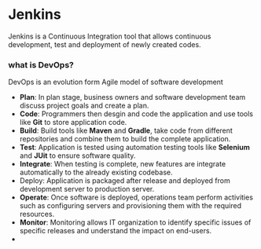 # Jenkins

Jenkins is a Continuous Integration tool that allows  continuous development, test and deployment of newly created codes.



### what is  DevOps?

DevOps is an evolution form Agile model of software development



* **Plan**: In plan stage, business owners and software development team discuss project goals and create a plan.
* **Code**: Programmers then desgin and code the application and use tools like **Git** to store application code.
* **Build**: Build tools like **Maven** and **Gradle**, take code from different repositories and combine them to build the complete application.
* **Test**: Application is tested using automation testing tools like **Selenium** and **JUit** to ensure software quality.
* **Integrate**: When testing is complete, new features are integrate automatically to the already existing codebase.
* Deploy: Application is packaged after release and deployed from development server to production server.
* **Operate**: Once software is deployed, operations team perform activities such as configuring servers and provisioning them with the required resources.
* **Monitor**: Monitoring allows IT organization to identify specific issues of specific releases and understand the impact on end-users.
* 



